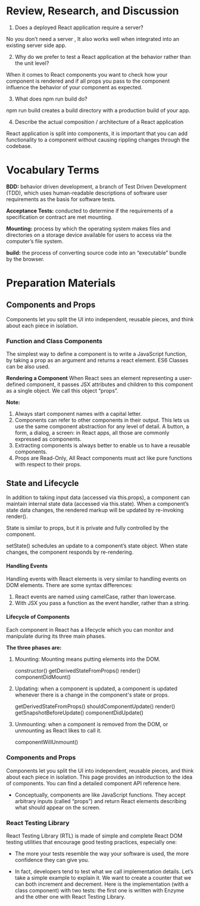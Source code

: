 # Review, Research, and Discussion

1. Does a deployed React application require a server?

No you don’t need a server , It also works well when integrated into an existing server side app.

2. Why do we prefer to test a React application at the behavior rather than the unit level?

When it comes to React components you want to check how your component is rendered and if all props you pass to the component influence the behavior of your component as expected.

3. What does npm run build do?

npm run build creates a build directory with a production build of your app.

4. Describe the actual composition / architecture of a React application

React application is split into components, it is important that you can add functionality to a component without causing rippling changes through the codebase.

# Vocabulary Terms

**BDD:** behavior driven development, a branch of Test Driven Development (TDD), which uses human-readable descriptions of software user requirements as the basis for software tests.

**Acceptance Tests:** conducted to determine if the requirements of a specification or contract are met mounting.

**Mounting:** process by which the operating system makes files and directories on a storage device available for users to access via the computer’s file system.

**build:** the process of converting source code into an “executable” bundle by the browser.

# Preparation Materials

## Components and Props
Components let you split the UI into independent, reusable pieces, and think about each piece in isolation.

### Function and Class Components

The simplest way to define a component is to write a JavaScript function, by taking a prop as an argument and returns a react element. ES6 Classes can be also used.

**Rendering a Component**
When React sees an element representing a user-defined component, it passes JSX attributes and children to this component as a single object. We call this object “props”.

**Note:**
1. Always start component names with a capital letter.
2. Components can refer to other components in their output. This lets us use the same component abstraction for any level of detail. A button, a form, a dialog, a screen: in React apps, all those are commonly expressed as components.
3. Extracting components is always better to enable us to have a reusable components.
4. Props are Read-Only, All React components must act like pure functions with respect to their props.

## State and Lifecycle
In addition to taking input data (accessed via this.props), a component can maintain internal state data (accessed via this.state). When a component’s state data changes, the rendered markup will be updated by re-invoking render().

State is similar to props, but it is private and fully controlled by the component.

setState() schedules an update to a component’s state object. When state changes, the component responds by re-rendering.

#### Handling Events
Handling events with React elements is very similar to handling events on DOM elements. There are some syntax differences:

1. React events are named using camelCase, rather than lowercase.
2. With JSX you pass a function as the event handler, rather than a string.

#### Lifecycle of Components
Each component in React has a lifecycle which you can monitor and manipulate during its three main phases.

**The three phases are:**

1. Mounting: Mounting means putting elements into the DOM.

    constructor()
    getDerivedStateFromProps()
    render()
    componentDidMount()

2. Updating: when a component is updated, a component is updated whenever there is a change in the component's state or props.

    getDerivedStateFromProps()
    shouldComponentUpdate()
    render()
    getSnapshotBeforeUpdate()
    componentDidUpdate()

3. Unmounting: when a component is removed from the DOM, or unmounting as React likes to call it.

    componentWillUnmount()


### Components and Props
Components let you split the UI into independent, reusable pieces, and think about each piece in isolation. This page provides an introduction to the idea of components. You can find a detailed component API reference here.

- Conceptually, components are like JavaScript functions. They accept arbitrary inputs (called “props”) and return React elements describing what should appear on the screen.

### React Testing Library
React Testing Library (RTL) is made of simple and complete React DOM testing utilities that encourage good testing practices, especially one:

- The more your tests resemble the way your software is used, the more confidence they can give you.

- In fact, developers tend to test what we call implementation details. Let’s take a simple example to explain it. We want to create a counter that we can both increment and decrement. Here is the implementation (with a class component) with two tests: the first one is written with Enzyme and the other one with React Testing Library.
